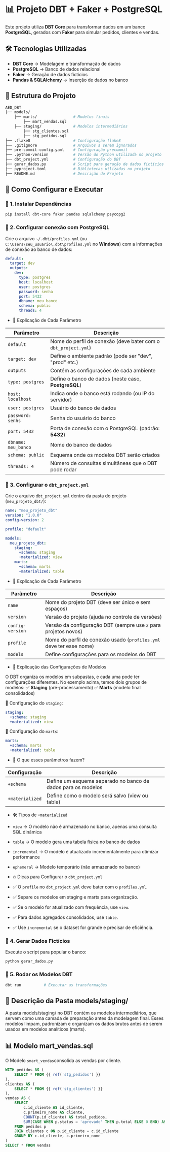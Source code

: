 # 📊 Projeto DBT + Faker + PostgreSQL

Este projeto utiliza **DBT Core** para transformar dados em um banco **PostgreSQL**, gerados com **Faker** para simular pedidos, clientes e vendas.

## 🛠 Tecnologias Utilizadas

- **DBT Core** → Modelagem e transformação de dados
- **PostgreSQL** → Banco de dados relacional
- **Faker** → Geração de dados fictícios
- **Pandas & SQLAlchemy** → Inserção de dados no banco

## 📂 Estrutura do Projeto

```bash
AED_DBT
├── models/
    ├── marts/                # Modelos finais
        ├── mart_vendas.sql
    ├── staging/              # Modelos intermediários
        ├── stg_clientes.sql
        ├── stg_pedidos.sql
├── .flake8                   # Configuração flake8
├── .gitignore                # Arquivos a serem ignorados
├── pre-commit-config.yaml    # Configuração precommit
├── .python-version           # Versão do Python utilizada no projeto
├── dbt_project.yml           # Configuração do DBT
├── gerar_dados.py            # Script para geração de dados fictícios com Faker
├── pyproject.toml            # Bibliotecas utlizadas no projeto
├── README.md                 # Descrição do Projeto
```

## 🚀 Como Configurar e Executar

### 🔹 1. Instalar Dependências

```bash
pip install dbt-core faker pandas sqlalchemy psycopg2
```

### 🔹 2. Configurar conexão com PostgreSQL

Crie o arquivo `~/.dbt/profiles.yml` (ou `C:\Users\seu_usuario\.dbt\profiles.yml` no **Windows**) com a informações de conexão ao banco de dados:

```yaml
default:
  target: dev
  outputs:
    dev:
      type: postgres
      host: localhost
      user: postgres
      password: senha
      port: 5432
      dbname: meu_banco
      schema: public
      threads: 4
```

- 📌 Explicação de Cada Parâmetro

| Parâmetro | Descrição |
| --------- | --------- |
| `default` | Nome do perfil de conexão (deve bater com o `dbt_project.yml`) |
| `target: dev` | Define o ambiente padrão (pode ser "dev", "prod" etc.) |
| `outputs` | Contém as configurações de cada ambiente |
| `type: postgres` | Define o banco de dados (neste caso, **PostgreSQL**) |
| `host: localhost` | Indica onde o banco está rodando (ou IP do servidor) |
| `user: postgres` | Usuário do banco de dados |
| `password: senhs` | Senha do usuário do banco |
| `port: 5432` | Porta de conexão com o PostgreSQL (padrão: **5432**) |
| `dbname: meu_banco` | Nome do banco de dados |
| `schema: public` | Esquema onde os modelos DBT serão criados |
| `threads: 4` | Número de consultas simultâneas que o DBT pode rodar |

### 🔹 3. Configurar o `dbt_project.yml`

Crie o arquivo `dbt_project.yml` dentro da pasta do projeto (`meu_projeto_dbt/`):

```yaml
name: "meu_projeto_dbt"
version: "1.0.0"
config-version: 2

profile: "default"

models:
  meu_projeto_dbt:
    staging:
      +schema: staging
      +materialized: view
    marts:
      +schema: marts
      +materialized: table
```

- 📌 Explicação de Cada Parâmetro

| Parâmetro | Descrição |
| --------- | --------- |
| `name` | Nome do projeto DBT (deve ser único e sem espaços) |
| `version` | Versão do projeto (ajuda no controle de versões) |
| `config-version` | Versão da configuração DBT (sempre use `2` para projetos novos) |
| `profile` | Nome do perfil de conexão usado (`profiles.yml` deve ter esse nome) |
| `models` | Define configurações para os modelos do DBT |

- 📂 Explicação das Configurações de Modelos

O DBT organiza os modelos em subpastas, e cada uma pode ter configurações diferentes.
No exemplo acima, temos dois grupos de modelos:
✅ **Staging** (pré-processamento)
✅ **Marts** (modelo final consolidados)

🔹 Configuração do `staging`:

```yaml
staging:
  +schema: staging
  +materialized: view
```

🔹 Configuração do `marts`:

```yaml
marts:
  +schema: marts
  +materialized: table
```

- 📌 O que esses parâmetros fazem?

| Configuração | Descrição |
| ------------ | --------- |
| `+schema` | Define um esquema separado no banco de dados para os modelos |
| `+materialized` | Define como o modelo será salvo (view ou table) |

- 🛠 Tipos de `+materialized`

- `view` ->  O modelo não é armazenado no banco, apenas uma consulta SQL dinâmica
- `table` -> O modelo gera uma tabela física no banco de dados
- `incremental` ->  O modelo é atualizado incrementalmente para otimizar performance
- `ephemeral` -> Modelo temporário (não armazenado no banco)

- 🔥 Dicas para Configurar o `dbt_project.yml`

- ✅ O `profile` no `dbt_project.yml` deve bater com o `profiles.yml`.
- ✅ Separe os modelos em staging e marts para organização.
- ✅ Se o modelo for atualizado com frequência, use `view`.
- ✅ Para dados agregados consolidados, use `table`.
- ✅ Use `incremental` se o dataset for grande e precisar de eficiência.

### 🔹 4. Gerar Dados Fictícios

Execute o script para popular o banco:

```bash
python gerar_dados.py
```

### 🔹 5. Rodar os Modelos DBT

```bash
dbt run          # Executar as transformações
```

## 📄 Descrição da Pasta models/staging/

A pasta models/staging/ no DBT contém os modelos intermediários, que servem como uma camada de preparação antes da modelagem final. Esses modelos limpam, padronizam e organizam os dados brutos antes de serem usados em modelos analíticos (marts).

## 📊 Modelo mart_vendas.sql

O Modelo `smart_vendas`consolida as vendas por cliente.

```sql
WITH pedidos AS (
    SELECT * FROM {{ ref('stg_pedidos') }}
),
clientes AS (
    SELECT * FROM {{ ref('stg_clientes') }}
),
vendas AS (
    SELECT
        c.id_cliente AS id_cliente,
        c.primeiro_nome AS cliente,
        COUNT(p.id_cliente) AS total_pedidos,
        SUM(CASE WHEN p.status = 'aprovado' THEN p.total ELSE 0 END) AS total_vendido
    FROM pedidos p
    JOIN clientes c ON p.id_cliente = c.id_cliente
    GROUP BY c.id_cliente, c.primeiro_nome
)
SELECT * FROM vendas
```
